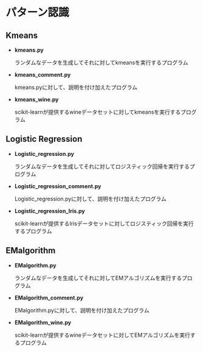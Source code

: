 # パターン認識

## Kmeans
- **kmeans.py**

    ランダムなデータを生成してそれに対してkmeansを実行するプログラム

- **kmeans_comment.py**

    kmeans.pyに対して、説明を付け加えたプログラム
    
- **kmeans_wine.py**

    scikit-learnが提供するwineデータセットに対してkmeansを実行するプログラム

## Logistic Regression
- **Logistic_regression.py**

    ランダムなデータを生成してそれに対してロジスティック回帰を実行するプログラム

- **Logistic_regression_comment.py**

    Logistic_regression.pyに対して、説明を付け加えたプログラム

- **Logistic_regression_Iris.py**

    scikit-learnが提供するIrisデータセットに対してロジスティック回帰を実行するプログラム

## EMalgorithm
- **EMalgorithm.py**

    ランダムなデータを生成してそれに対してEMアルゴリズムを実行するプログラム

- **EMalgorithm_comment.py**

    EMalgorithm.pyに対して、説明を付け加えたプログラム

- **EMalgorithm_wine.py**

    scikit-learnが提供するwineデータセットに対してEMアルゴリズムを実行するプログラム